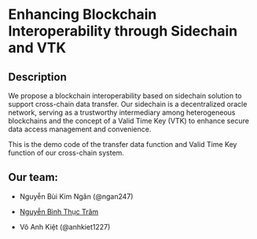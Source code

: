 # Enhancing Blockchain Interoperability through Sidechain and VTK

## Description
We propose a blockchain interoperability based on sidechain solution to support cross-chain data transfer. Our sidechain is a decentralized oracle network, serving as a trustworthy intermediary among heterogeneous blockchains and the concept of a Valid Time Key (VTK) to enhance secure data access management and convenience.

This is the demo code of the transfer data function and Valid Time Key function of our cross-chain system.

## Our team:
* Nguyễn Bùi Kim Ngân (@ngan247)
  
* [Nguyễn Bình Thục Trâm](https://github.com/Bingtoni2122)
  
* Võ Anh Kiệt (@anhkiet1227)
